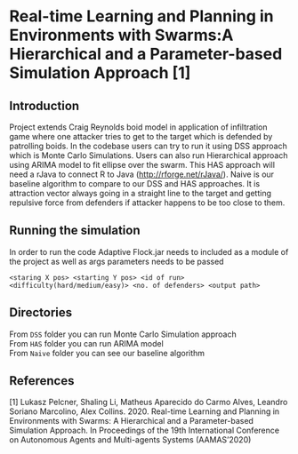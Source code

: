 # Real-time Learning and Planning in Environments with Swarms:A Hierarchical and a Parameter-based Simulation Approach [1]

## Introduction
Project extends Craig Reynolds boid model in application of infiltration game where
one attacker tries to get to the target which is defended by patrolling boids.
In the codebase users can try to run it using DSS approach which is Monte Carlo Simulations.
Users can also run Hierarchical approach using ARIMA model to fit ellipse over the swarm. This HAS approach will need a rJava to connect R to Java (http://rforge.net/rJava/).
Naive is our baseline algorithm to compare to our DSS and HAS approaches. It is attraction vector always
going in a straight line to the target and getting repulsive force from defenders if attacker happens to be too close to them. 

## Running the simulation
In order to run the code Adaptive Flock.jar needs to included as a module
of the project as well as args parameters needs to be passed

```<staring X pos> <starting Y pos> <id of run> <difficulty(hard/medium/easy)> <no. of defenders> <output path>```

## Directories
From `DSS` folder you can run Monte Carlo Simulation approach  
From `HAS` folder you can run ARIMA model  
From `Naive` folder you can see our baseline algorithm

## References
[1] Lukasz Pelcner, Shaling Li, Matheus Aparecido do Carmo Alves, Leandro Soriano Marcolino, Alex Collins. 2020. Real-time Learning and Planning in Environments with Swarms: A Hierarchical and a Parameter-based Simulation Approach. In Proceedings of the 19th International Conference on Autonomous Agents and Multi-agents Systems (AAMAS’2020)

